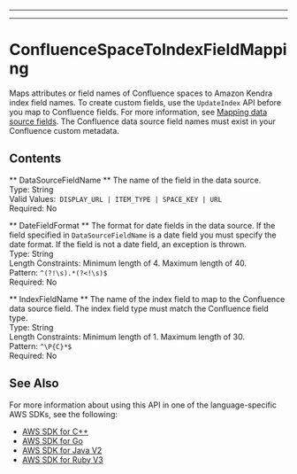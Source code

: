 --------

--------

# ConfluenceSpaceToIndexFieldMapping<a name="API_ConfluenceSpaceToIndexFieldMapping"></a>

Maps attributes or field names of Confluence spaces to Amazon Kendra index field names\. To create custom fields, use the `UpdateIndex` API before you map to Confluence fields\. For more information, see [Mapping data source fields](https://docs.aws.amazon.com/kendra/latest/dg/field-mapping.html)\. The Confluence data source field names must exist in your Confluence custom metadata\.

## Contents<a name="API_ConfluenceSpaceToIndexFieldMapping_Contents"></a>

 ** DataSourceFieldName **   <a name="Kendra-Type-ConfluenceSpaceToIndexFieldMapping-DataSourceFieldName"></a>
The name of the field in the data source\.   
Type: String  
Valid Values:` DISPLAY_URL | ITEM_TYPE | SPACE_KEY | URL`   
Required: No

 ** DateFieldFormat **   <a name="Kendra-Type-ConfluenceSpaceToIndexFieldMapping-DateFieldFormat"></a>
The format for date fields in the data source\. If the field specified in `DataSourceFieldName` is a date field you must specify the date format\. If the field is not a date field, an exception is thrown\.  
Type: String  
Length Constraints: Minimum length of 4\. Maximum length of 40\.  
Pattern: `^(?!\s).*(?<!\s)$`   
Required: No

 ** IndexFieldName **   <a name="Kendra-Type-ConfluenceSpaceToIndexFieldMapping-IndexFieldName"></a>
The name of the index field to map to the Confluence data source field\. The index field type must match the Confluence field type\.  
Type: String  
Length Constraints: Minimum length of 1\. Maximum length of 30\.  
Pattern: `^\P{C}*$`   
Required: No

## See Also<a name="API_ConfluenceSpaceToIndexFieldMapping_SeeAlso"></a>

For more information about using this API in one of the language\-specific AWS SDKs, see the following:
+  [AWS SDK for C\+\+](https://docs.aws.amazon.com/goto/SdkForCpp/kendra-2019-02-03/ConfluenceSpaceToIndexFieldMapping) 
+  [AWS SDK for Go](https://docs.aws.amazon.com/goto/SdkForGoV1/kendra-2019-02-03/ConfluenceSpaceToIndexFieldMapping) 
+  [AWS SDK for Java V2](https://docs.aws.amazon.com/goto/SdkForJavaV2/kendra-2019-02-03/ConfluenceSpaceToIndexFieldMapping) 
+  [AWS SDK for Ruby V3](https://docs.aws.amazon.com/goto/SdkForRubyV3/kendra-2019-02-03/ConfluenceSpaceToIndexFieldMapping) 